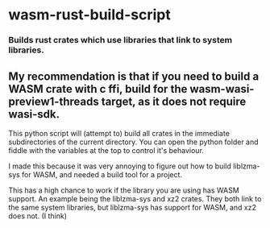 # wasm-rust-build-script
### Builds rust crates which use libraries that link to system libraries.

## My recommendation is that if you need to build a WASM crate with c ffi, build for the wasm-wasi-preview1-threads target, as it does not require wasi-sdk.

This python script will (attempt to) build all crates in the immediate subdirectories of the current directory. You can open the python folder and fiddle with the variables at the top to control it's behaviour.

I made this because it was very annoying to figure out how to build liblzma-sys for WASM, and needed a build tool for a project.

This has a high chance to work if the library you are using has WASM support.
An example being the liblzma-sys and xz2 crates. They both link to the same system libraries, but liblzma-sys has support for WASM, and xz2 does not. (I think)
